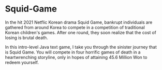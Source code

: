 # Squid-Game

In the hit 2021 Netflic Korean drama Squid Game, bankrupt individuals are gathered from around Korea to compete in a competition of traditional Korean children's games. After one round, they soon realize that the cost of losing is brutal death.

In this intro-level Java text game, I take you through the sinister journey that is Squid Game. You will compete in four horrific games of death in a heartwrenching storyline, only in hopes of attaining 45.6 Million Won to redeem yourself.

